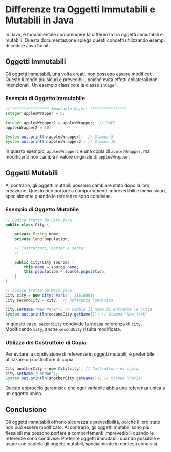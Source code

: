 # Differenze tra Oggetti Immutabili e Mutabili in Java

In Java, è fondamentale comprendere la differenza tra oggetti immutabili e mutabili. Questa documentazione spiega questi concetti utilizzando esempi di codice Java forniti.

## Oggetti Immutabili

Gli oggetti immutabili, una volta creati, non possono essere modificati. Questo li rende più sicuri e prevedibili, poiché evita effetti collaterali non intenzionali. Un esempio classico è la classe `Integer`.

### Esempio di Oggetto Immutabile

```java
// **************** Immutable Object ****************
Integer applesWrapper = 5;

Integer applesWrapper2 = applesWrapper;  // SAFE
applesWrapper2 = 10;

System.out.println(applesWrapper);  // Stampa 5
System.out.println(applesWrapper2); // Stampa 10
```

In questo esempio, `applesWrapper2` è una copia di `applesWrapper`, ma modificarlo non cambia il valore originale di `applesWrapper`.

## Oggetti Mutabili

Al contrario, gli oggetti mutabili possono cambiare stato dopo la loro creazione. Questo può portare a comportamenti imprevedibili e meno sicuri, specialmente quando le referenze sono condivise.

### Esempio di Oggetto Mutabile

```java
// Codice tratto da City.java
public class City {

    private String name;
    private long population;

    // Costruttori, getter e setter
    // ...

    public City(City source) {
        this.name = source.name;
        this.population = source.population;
    }
}

// Codice tratto da Main.java
City city = new City("Paris", 2161000);
City secondCity = city;  // Referenza condivisa

city.setName("New York"); // Cambia il nome di entrambe le città
System.out.println(secondCity.getName()); // Stampa "New York"
```

In questo caso, `secondCity` condivide la stessa referenza di `city`. Modificando `city`, anche `secondCity` risulta modificata.

### Utilizzo del Costruttore di Copia

Per evitare la condivisione di referenze in oggetti mutabili, è preferibile utilizzare un costruttore di copia.

```java
City anotherCity = new City(city); // Costruttore di copia
city.setName("London");
System.out.println(anotherCity.getName()); // Stampa "Paris"
```

Questo approccio garantisce che ogni variabile abbia una referenza unica a un oggetto unico.

## Conclusione

Gli oggetti immutabili offrono sicurezza e prevedibilità, poiché il loro stato non può essere modificato. Al contrario, gli oggetti mutabili sono più flessibili ma possono portare a comportamenti imprevedibili quando le referenze sono condivise. Preferire oggetti immutabili quando possibile e usare con cautela gli oggetti mutabili, specialmente in contesti condivisi.